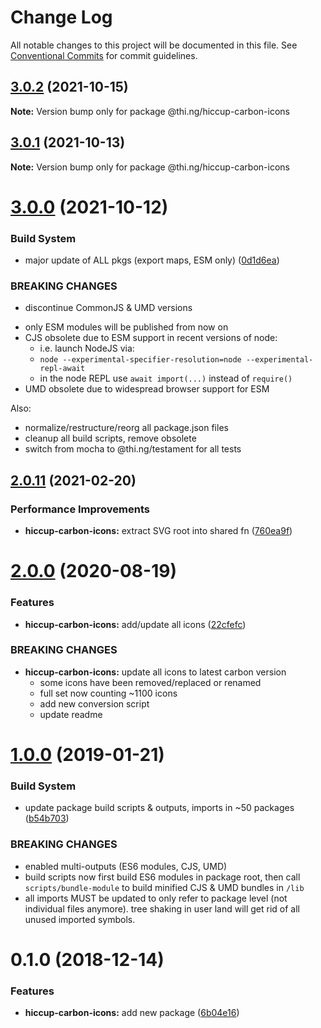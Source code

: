 # Change Log

All notable changes to this project will be documented in this file.
See [Conventional Commits](https://conventionalcommits.org) for commit guidelines.

## [3.0.2](https://github.com/thi-ng/umbrella/compare/@thi.ng/hiccup-carbon-icons@3.0.1...@thi.ng/hiccup-carbon-icons@3.0.2) (2021-10-15)

**Note:** Version bump only for package @thi.ng/hiccup-carbon-icons





## [3.0.1](https://github.com/thi-ng/umbrella/compare/@thi.ng/hiccup-carbon-icons@3.0.0...@thi.ng/hiccup-carbon-icons@3.0.1) (2021-10-13)

**Note:** Version bump only for package @thi.ng/hiccup-carbon-icons





# [3.0.0](https://github.com/thi-ng/umbrella/compare/@thi.ng/hiccup-carbon-icons@2.0.25...@thi.ng/hiccup-carbon-icons@3.0.0) (2021-10-12)


### Build System

* major update of ALL pkgs (export maps, ESM only) ([0d1d6ea](https://github.com/thi-ng/umbrella/commit/0d1d6ea9fab2a645d6c5f2bf2591459b939c09b6))


### BREAKING CHANGES

* discontinue CommonJS & UMD versions

- only ESM modules will be published from now on
- CJS obsolete due to ESM support in recent versions of node:
  - i.e. launch NodeJS via:
  - `node --experimental-specifier-resolution=node --experimental-repl-await`
  - in the node REPL use `await import(...)` instead of `require()`
- UMD obsolete due to widespread browser support for ESM

Also:
- normalize/restructure/reorg all package.json files
- cleanup all build scripts, remove obsolete
- switch from mocha to @thi.ng/testament for all tests






##  [2.0.11](https://github.com/thi-ng/umbrella/compare/@thi.ng/hiccup-carbon-icons@2.0.10...@thi.ng/hiccup-carbon-icons@2.0.11) (2021-02-20) 

###  Performance Improvements 

- **hiccup-carbon-icons:** extract SVG root into shared fn ([760ea9f](https://github.com/thi-ng/umbrella/commit/760ea9f964b3098d75cad1a5ca006ae7404df603)) 

#  [2.0.0](https://github.com/thi-ng/umbrella/compare/@thi.ng/hiccup-carbon-icons@1.0.51...@thi.ng/hiccup-carbon-icons@2.0.0) (2020-08-19) 

###  Features 

- **hiccup-carbon-icons:** add/update all icons ([22cfefc](https://github.com/thi-ng/umbrella/commit/22cfefcccaab5448e1117cb55d448cd313c48e95)) 

###  BREAKING CHANGES 

- **hiccup-carbon-icons:** update all icons to latest carbon version 
    - some icons have been removed/replaced or renamed 
    - full set now counting ~1100 icons 
    - add new conversion script 
    - update readme 

#  [1.0.0](https://github.com/thi-ng/umbrella/compare/@thi.ng/hiccup-carbon-icons@0.1.2...@thi.ng/hiccup-carbon-icons@1.0.0) (2019-01-21) 

###  Build System 

- update package build scripts & outputs, imports in ~50 packages ([b54b703](https://github.com/thi-ng/umbrella/commit/b54b703)) 

###  BREAKING CHANGES 

- enabled multi-outputs (ES6 modules, CJS, UMD) 
- build scripts now first build ES6 modules in package root, then call   `scripts/bundle-module` to build minified CJS & UMD bundles in `/lib` 
- all imports MUST be updated to only refer to package level   (not individual files anymore). tree shaking in user land will get rid of   all unused imported symbols. 

#  0.1.0 (2018-12-14) 

###  Features 

- **hiccup-carbon-icons:** add new package ([6b04e16](https://github.com/thi-ng/umbrella/commit/6b04e16))
